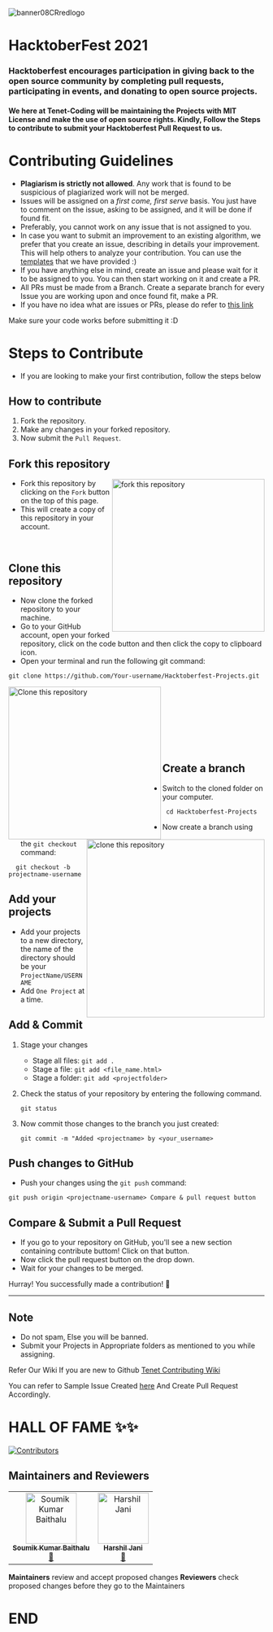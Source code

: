 ![banner08CRredlogo](https://user-images.githubusercontent.com/66599363/134625438-13b40dd6-9068-4f9e-aefa-1bcb96ffb10a.png)


# HacktoberFest 2021
### Hacktoberfest encourages participation in giving back to the open source community by completing pull requests, participating in events, and donating to open source projects.

#### We here at Tenet-Coding will be maintaining the Projects with MIT License and make the use of open source rights. Kindly, Follow the Steps to contribute to submit your Hacktoberfest Pull Request to us.

# Contributing Guidelines

- **Plagiarism is strictly not allowed**. Any work that is found to be
  suspicious of plagiarized work will not be merged.
- Issues will be assigned on a _first come, first serve_ basis. You just have to
  comment on the issue, asking to be assigned, and it will be done if found fit.
- Preferably, you cannot work on any issue that is not assigned to you.
- In case you want to submit an improvement to an existing algorithm, we prefer
  that you create an issue, describing in details your improvement. This will
  help others to analyze your contribution. You can use the
  [templates](.github/ISSUE_TEMPLATE/algorithm-ds-proposal.md) that we have
  provided :)
- If you have anything else in mind, create an issue and please wait for it to
  be assigned to you. You can then start working on it and create a PR.
- All PRs must be made from a Branch. Create a separate branch for every Issue
  you are working upon and once found fit, make a PR.
- If you have no idea what are issues or PRs, please do refer to
  [this link](https://github.com/Tenet-Coding/ArtofCoding/wiki/Pull-Requests-%7C-What-are-they-and-how-to-do-it-%3F)

Make sure your code works before submitting it :D


# Steps to Contribute
- If you are looking to make your first contribution, follow the steps below
## How to contribute
1.  Fork the repository.
2.  Make any changes in your forked repository.
3.  Now submit the `Pull Request`.
## Fork this repository

<img align="right" width="300" src="https://user-images.githubusercontent.com/76244600/134916457-262796dd-7158-4485-ac5b-bc32a1ca2519.png" alt="fork this repository" />

- Fork this repository by clicking on the `Fork` button on the top of this page. 
- This will create a copy of this repository in your account.
<br>

##  Clone this repository

- Now clone the forked repository to your machine.
- Go to your GitHub account, open your forked repository, click on the code button and then click the copy to clipboard icon.
- Open your terminal and run the following git command:
```
git clone https://github.com/Your-username/Hacktoberfest-Projects.git
```

<img align="left" width="300" src="https://user-images.githubusercontent.com/76244600/134917273-2b31063d-e19e-4b43-93b2-2f2cefd509f9.png" alt="Clone this repository" />

<img align="right" width="350" src="https://user-images.githubusercontent.com/76244600/134917449-4a1df6d2-f994-4b83-ac05-0752b6bdd2e4.png" alt="clone this repository" />
<br>
<br>
<br>
<br>
<br>
<br>
<br>


## Create a branch
- Switch to the cloned folder on your computer.
 ```
  cd Hacktoberfest-Projects
 ```
- Now create a branch using the `git checkout` command:
```
  git checkout -b projectname-username
```
## Add your projects
- Add your projects to a new directory, the name of the directory should be your `ProjectName/USERNAME`
- Add `One Project` at a time.
##  Add & Commit
1.  Stage your changes
    - Stage all files: `git add .`
    - Stage a file: `git add <file_name.html>`
    - Stage a folder: `git add <projectfolder>`
3.  Check the status of your repository by entering the following command.

    ```
    git status
    ```
5.  Now commit those changes to the branch you just created:

    ```
    git commit -m "Added <projectname> by <your_username>
    ```

## Push changes to GitHub
- Push your changes using the `git push` command:
```
git push origin <projectname-username> Compare & pull request button
```
## Compare & Submit a Pull Request
- If you go to your repository on GitHub, you'll see a new section containing contribute buttom! Click on that button.
- Now click the pull request button on the drop down.
- Wait for your changes to be merged.

Hurray! You successfully made a contribution! 🎉
<hr>

## Note
- Do not spam, Else you will be banned.
- Submit your Projects in Appropriate folders as mentioned to you while assigning.


Refer Our Wiki If you are new to Github 
[Tenet Contributing Wiki](https://github.com/Tenet-Coding/Hacktoberfest-Projects/wiki/Pull-Requests-!)

You can refer to Sample Issue Created [here](https://github.com/Tenet-Coding/Hacktoberfest-Projects/issues/1)
And Create Pull Request Accordingly.

# HALL OF FAME ✨✨  

[![Contributors](https://contrib.rocks/image?repo=Tenet-Coding/Hacktoberfest-Projects)](https://github.com/Tenet-Coding/Hacktoberfest-Projects/graphs/contributors)

## Maintainers and Reviewers

<table><tr><td align="center"><a href="https://github.com/soumikbaithalu"><img src="https://avatars.githubusercontent.com/u/66599363?v=4" width="100px;" alt="Soumik Kumar Baithalu "/><br /><sub><b>Soumik Kumar Baithalu</b></sub></a><br /><a href="#maintenance-soumikbaithalu" title="Maintenance">🚧</a></td><td align="center"><a href="https://github.com/Harshil-Jani"><img src="https://avatars.githubusercontent.com/u/79367883?v=4" width="100px;" alt="Harshil Jani"/><br /><sub><b>Harshil Jani</b></sub></a><br /><a href="#maintance-Harshil-Jani" title="Maintenance">🚧</a></td></tr></table>

**Maintainers** review and accept proposed changes **Reviewers** check proposed
changes before they go to the Maintainers

# END

